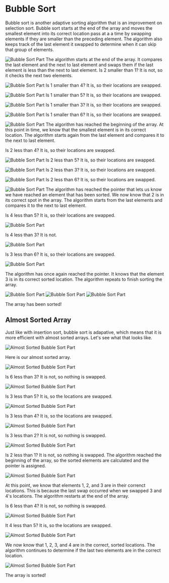 # Bubble Sort

Bubble sort is another adaptive sorting algorithm that is an improvement on selection sort. Bubble sort starts at the end of the array and moves the smallest element into its correct location pass at a a time by swapping elements if they are smaller than the preceding element. The algorithm also keeps track of the last element it swapped to determine when it can skip that group of elements.

![Bubble Sort Part ](http://i.imgur.com/vEii5qt.png)
The algorithm starts at the end of the array. It compares the last element and the next to last element and swaps them if the last element is less than the next to last element. Is 2 smaller than 1? It is not, so it checks the next two elements.

![Bubble Sort Part ](http://i.imgur.com/pFyU9Cd.png)
Is 1 smaller than 4? It is, so their locations are swapped.

![Bubble Sort Part ](http://i.imgur.com/TTAX1Sn.png)
Is 1 smaller than 5? It is, so their locations are swapped.

![Bubble Sort Part ](http://i.imgur.com/GG4m4ZY.png)
Is 1 smaller than 3? It is, so their locations are swapped.

![Bubble Sort Part ](http://i.imgur.com/HNZNJa6.png)
Is 1 smaller than 6? It is, so their locations are swapped.

![Bubble Sort Part ](http://i.imgur.com/U1fW2zQ.png)
The algorithm has reached the beginning of the array. At this point in time, we know that the smallest element is in its correct location. The algorithm starts again from the last element and compares it to the next to last element.

Is 2 less than 4? It is, so their locations are swapped.

![Bubble Sort Part ](http://i.imgur.com/jXslI9W.png)
Is 2 less than 5? It is, so their locations are swapped.

![Bubble Sort Part ](http://i.imgur.com/Bdf6wkX.png)
Is 2 less than 3? It is, so their locations are swapped.

![Bubble Sort Part ](http://i.imgur.com/LQcp0Ba.png)
Is 2 less than 6? It is, so their locations are swapped.

![Bubble Sort Part ](http://i.imgur.com/GVD0z2h.png)
The algorithm has reached the pointer that lets us know we have reached an element that has been sorted. We now know that 2 is in its correct spot in the array. The algorithm starts from the last elements and compares it to the next to last element.

Is 4 less than 5? It is, so their locations are swapped.

![Bubble Sort Part ](http://i.imgur.com/qexQ6ht.png)

Is 4 less than 3? It is not.

![Bubble Sort Part ](http://i.imgur.com/eEmzU2W.png)

Is 3 less than 6? It is, so their locations are swapped.

![Bubble Sort Part ](http://i.imgur.com/7Ch1kWR.png)

The algorithm has once again reached the pointer. It knows that the element 3 is in its correct sorted location. The algorithm repeats to finish sorting the array.

![Bubble Sort Part ](http://i.imgur.com/6FNOOHX.png)
![Bubble Sort Part ](http://i.imgur.com/dVi4IYG.png)
![Bubble Sort Part ](http://i.imgur.com/Uo3FNWp.png)

The array has been sorted!

## Almost Sorted Array

Just like with insertion sort, bubble sort is adapative, which means that it is more efficient with almost sorted arrays. Let's see what that looks like.

![Almost Sorted Bubble Sort Part ](http://i.imgur.com/USqiALL.png)

Here is our almost sorted array.

![Almost Sorted Bubble Sort Part ](http://i.imgur.com/1CePv6q.png)

Is 6 less than 3? It is not, so nothing is swapped.

![Almost Sorted Bubble Sort Part ](http://i.imgur.com/srTzv0C.png)

Is 3 less than 5? It is, so the locations are swapped.

![Almost Sorted Bubble Sort Part ](http://i.imgur.com/bdoMHoj.png)

Is 3 less than 4? It is, so the locations are swapped.

![Almost Sorted Bubble Sort Part ](http://i.imgur.com/eAmzAYZ.png)

Is 3 less than 2? It is not, so nothing is swapped.

![Almost Sorted Bubble Sort Part](http://i.imgur.com/0mO7Kxu.png)

Is 2 less than 1? It is not, so nothing is swapped. The algorithm reached the beginning of the array, so the sorted elements are calculated and the pointer is assigned.

![Almost Sorted Bubble Sort Part ](http://i.imgur.com/YCQcxW1.png)

At this point, we know that elements 1, 2, and 3 are in their correnct locations. This is because the last swap occurred when we swapped 3 and 4's locations. The algorithm restarts at the end of the array.

Is 6 less than 4? It is not, so nothing is swapped.

![Almost Sorted Bubble Sort Part ](http://i.imgur.com/9QU7AAC.png)

It 4 less than 5? It is, so the locations are swapped.

![Almost Sorted Bubble Sort Part ](http://i.imgur.com/qIoaAkK.png)

We now know that 1, 2, 3, and 4 are in the correct, sorted locations. The algorithm continues to determine if the last two elements are in the correct location.

![Almost Sorted Bubble Sort Part ](http://i.imgur.com/Uo3FNWp.png)

The array is sorted!
